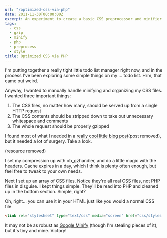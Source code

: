 ```yaml
---
url: "/optimized-css-via-php"
date: 2011-11-30T00:00:00Z
excerpt: An experiment to create a basic CSS preprocessor and minifier using PHP.
tags:
  - css
  - gzip
  - minify
  - php
  - preprocess
  - style
title: Optimized CSS via PHP
---
```


I'm putting together a really tight little todo list manager right now,
and in the process I've been exploring some simple things on my ... todo
list. Hrm, that came out weird.

Anyway, I wanted to manually handle minifying and organizing my CSS
files. I wanted three important things:

1.  The CSS files, no matter how many, should be served up from a single
    HTTP request
2.  The CSS contents should be stripped down to take out unnecessary
    whitespace and comments
3.  The whole request should be properly gzipped

I found most of what I needed in a [really cool little blog post][](post removed), but
it needed a lot of surgery. Take a look.

(resource removed)

I set my compression up with ob_gzhandler, and do a little magic with
the headers. Cache expires in a day, which I think is plenty often
enough, but feel free to tweak to your own needs.

Next I set up an array of CSS files. Notice they're all real CSS files,
not PHP files in disguise. I kept things simple. They'll be read into
PHP and cleaned up in the bottom section. Simple, right?

Oh, right... you can use it in your HTML just like you would a normal
CSS file:

``` html
<link rel="stylesheet" type="text/css" media="screen" href="css/styles.css.php" />
```

It may not be as robust as [Google Minify][] (though I'm stealing pieces
of it), but it's tiny and mine. Victory!

  [really cool little blog post]: https://www.catswhocode.com/blog/3-ways-to-compress-css-files-using-php
    "3 ways to compress CSS"
  [Google Minify]: https://code.google.com/p/minify/ "Google Minify"
